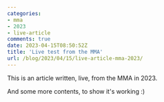 ```yaml
---
categories:
- mma
- 2023
- live-article
comments: true
date: 2023-04-15T08:50:52Z
title: 'Live test from the MMA'
url: /blog/2023/04/15/live-article-mma-2023/
---
```


This is an article written, live, from the MMA in 2023.

And some more contents, to show it's working :)

